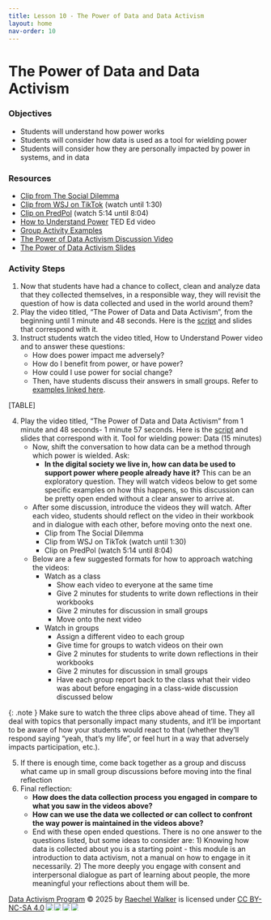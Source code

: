 ```yaml
---
title: Lesson 10 - The Power of Data and Data Activism
layout: home
nav-order: 10
---
```


# The Power of Data and Data Activism

### Objectives
- Students will understand how power works
- Students will consider how data is used as a tool for wielding power
- Students will consider how they are personally impacted by power in systems, and in data

### Resources
- <a href = "https://www.youtube.com/watch?v=3FmX8SBIeco">Clip from The Social Dilemma</a>
- <a href = "https://youtu.be/nfczi2cI6Cs">Clip from WSJ on TikTok</a> (watch until 1:30)
- <a href = "https://www.youtube.com/watch?v=7lpCWxlRFAw&t=314s">Clip on PredPol</a> (watch 5:14 until 8:04)
- <a href = "https://www.youtube.com/watch?v=c_Eutci7ack&t=408s">How to Understand Power</a> TED Ed video
- <a href = "https://drive.google.com/file/d/1byK7DCHqt7p7JK9N2J4-OtVCo-qJqqS4/view?usp=drive_link">Group Activity Examples</a>
- <a href = "https://drive.google.com/file/d/1BfjzO4JTGYCleHgUGrZZwAzWDIo-Nzag/view?usp=drive_link">The Power of Data Activism Discussion Video</a>
- <a href = "https://drive.google.com/file/d/170pqvLN5FaQwyx926DYk0HI44SP20zh2/view?usp=drive_link"> The Power of Data Activism Slides</a>

### Activity Steps
1. Now that students have had a chance to collect, clean and analyze data that they collected themselves, in a responsible way, they will revisit the question of how is data collected and used in the world around them?
2. Play the video titled, “The Power of Data and Data Activism”, from the beginning until 1 minute and 48 seconds. Here is the <a href = "https://docs.google.com/document/d/19KT0sJgqy9UpuBbHq4hfRpZ6M4Mj0oOVmdtC-gCoWY0/edit?tab=t.0">script</a> and slides that correspond with it.
3. Instruct students watch the video titled,  How to Understand Power video and  to answer these questions:
    - How does power impact me adversely?
    - How do I benefit from power, or have power?
    - How could I use power for social change? 
    - Then, have students discuss their answers in small groups. Refer to <a href = "https://drive.google.com/file/d/1byK7DCHqt7p7JK9N2J4-OtVCo-qJqqS4/view?usp=drive_link">examples linked here</a>.

[TABLE]

4. Play the video titled, “The Power of Data and Data Activism” from 1 minute  and 48 seconds- 1 minute 57 seconds. Here is the <a href = "https://docs.google.com/document/d/1nETMITBc_ozi0og8nG9h2NsIL9sRZVqVt-e_sxaldLs/edit?tab=t.0">script</a> and slides that correspond with it. Tool for wielding power: Data (15 minutes)
    - Now, shift the conversation to how data can be a method through which power is wielded. Ask:
        - **In the digital society we live in, how can data be used to support power where people already have it?** This can be an exploratory question. They will watch videos below to get some specific examples on how this happens, so this discussion can be pretty open ended without a clear answer to arrive at.
    - After some discussion, introduce the videos they will watch. After each video, students should reflect on the video in their workbook and in dialogue with each other, before moving onto the next one. 
        - Clip from The Social Dilemma
        - Clip from WSJ on TikTok (watch until 1:30)
        - Clip on PredPol (watch 5:14 until 8:04) 
    - Below are a few suggested formats for how to approach watching the videos:
        - Watch as a class
            - Show each video to everyone at the same time
            - Give 2 minutes for students to write down reflections in their workbooks
            - Give 2 minutes for discussion in small groups
            - Move onto the next video
        - Watch in groups
            - Assign a different video to each group
            - Give time for groups to watch videos on their own
            - Give 2 minutes for students to write down reflections in their workbooks
            - Give 2 minutes for discussion in small groups
            - Have each group report back to the class what their video was about before engaging in a class-wide discussion discussed below

{: .note }
Make sure to watch the three clips above ahead of time. They all deal with topics that personally impact many students, and it’ll be important to be aware of how your students would react to that (whether they’ll respond saying “yeah, that’s my life”, or feel hurt in a way that adversely impacts participation, etc.).

5. If there is enough time, come back together as a group and discuss what came up in small group discussions before moving into the final reflection
6. Final reflection:
    - **How does the data collection process you engaged in compare to what you saw in the videos above?**
    - **How can we use the data we collected or can collect to confront the way power is maintained in the videos above?**
    - End with these open ended questions. There is no one answer to the questions listed, but some ideas to consider are: 1) Knowing how data is collected about you is a starting point - this module is an introduction to data activism, not a manual on how to engage in it necessarily. 2) The more deeply you engage with consent and interpersonal dialogue as part of learning about people, the more meaningful your reflections about them will be.





<a href="https://creativecommons.org">Data Activism Program</a> © 2025 by <a href="https://creativecommons.org">Raechel Walker</a> is licensed under <a href="https://creativecommons.org/licenses/by-nc-sa/4.0/">CC BY-NC-SA 4.0</a><img src="https://mirrors.creativecommons.org/presskit/icons/cc.svg" style="max-width: 1em;max-height:1em;margin-left: .2em;"><img src="https://mirrors.creativecommons.org/presskit/icons/by.svg" style="max-width: 1em;max-height:1em;margin-left: .2em;"><img src="https://mirrors.creativecommons.org/presskit/icons/nc.svg" style="max-width: 1em;max-height:1em;margin-left: .2em;"><img src="https://mirrors.creativecommons.org/presskit/icons/sa.svg" style="max-width: 1em;max-height:1em;margin-left: .2em;">